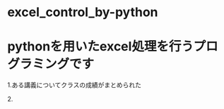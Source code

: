 # excel_control_by-python
<h1>pythonを用いたexcel処理を行うプログラミングです</h1>
<p>1.ある講義についてクラスの成績がまとめられた</p>
<p>2.</p>
